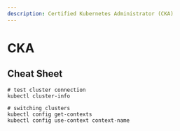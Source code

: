 ```yaml
---
description: Certified Kubernetes Administrator (CKA)
---
```


# CKA

## Cheat Sheet

```text
# test cluster connection
kubectl cluster-info

# switching clusters
kubectl config get-contexts
kubectl config use-context context-name


```

